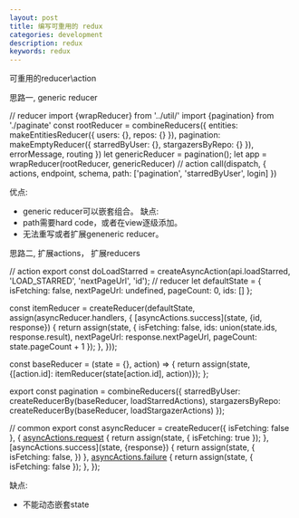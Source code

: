 ```yaml
---
layout: post
title: 编写可重用的 redux
categories: development
description: redux
keywords: redux
---
```


可重用的reducer\action

思路一,
generic reducer

// reducer
import {wrapReducer} from '../util/'
import {pagination} from './paginate'
const rootReducer = combineReducers({
  entities: makeEntitiesReducer({ users: {}, repos: {} }),
  pagination: makeEmptyReducer({ starredByUser: {}, stargazersByRepo: {} }),
  errorMessage,
  routing
})
let genericReducer = pagination();
let app = wrapReducer(rootReducer, genericReducer)
// action
call(dispatch, { actions, endpoint, schema, path: ['pagination', 'starredByUser', login] })

优点:
- generic reducer可以嵌套组合。
缺点:
- path需要hard code，或者在view逐级添加。
- 无法重写或者扩展geneneric reducer。

思路二,
扩展actions， 扩展reducers

// action
export const doLoadStarred = createAsyncAction(api.loadStarred, 'LOAD_STARRED', 'nextPageUrl', 'id');
// reducer
let defaultState = {
    isFetching: false,
    nextPageUrl: undefined,
    pageCount: 0,
    ids: []
};

const itemReducer = createReducer(defaultState, assign(asyncReducer.handlers, {
    [asyncActions.success](state, {id, response}) {
        return assign(state, {
            isFetching: false,
            ids: union(state.ids, response.result),
            nextPageUrl: response.nextPageUrl,
            pageCount: state.pageCount + 1
        });
    },
}));

const baseReducer = (state = {}, action) => {
    return assign(state, {[action.id]: itemReducer(state[action.id], action)});
};

export const pagination = combineReducers({
    starredByUser: createReducerBy(baseReducer, loadStarredActions),
    stargazersByRepo: createReducerBy(baseReducer, loadStargazerActions)
});

// common
export const asyncReducer = createReducer({ isFetching: false }, {
    [asyncActions.request](state) {
        return assign(state, { isFetching: true });
    },
    [asyncActions.success](state, {response}) {
        return assign(state, {
            isFetching: false,
        })
    },
    [asyncActions.failure](state) {
        return assign(state, { isFetching: false });
    },
});

缺点:
- 不能动态嵌套state

